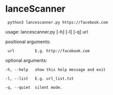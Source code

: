 # lanceScanner

     python3 lancescanner.py https://facebook.com

usage: lancescanner.py [-h] [-l] [-q] url


positional arguments:

     url         E.g. http://facebook.com
  

optional arguments:

    -h, --help   show this help message and exit
  
    -l, --list   E.g. url_list.txt
  
    -q, --quiet  silent mode.
